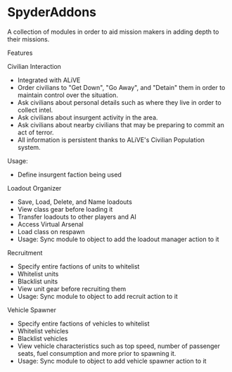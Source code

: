# SpyderAddons
A collection of modules in order to aid mission makers in adding depth to their missions.

Features

Civilian Interaction
  - Integrated with ALiVE
  - Order civilians to "Get Down", "Go Away", and "Detain" them in order to maintain control over the situation.
  - Ask civilians about personal details such as where they live in order to collect intel.
  - Ask civilians about insurgent activity in the area.
  - Ask civilians about nearby civilians that may be preparing to commit an act of terror.
  - All information is persistent thanks to ALiVE's Civilian Population system.

  Usage:
  - Define insurgent faction being used

Loadout Organizer
  - Save, Load, Delete, and Name loadouts
  - View class gear before loading it
  - Transfer loadouts to other players and AI
  - Access Virtual Arsenal
  - Load class on respawn
  - Usage: Sync module to object to add the loadout manager action to it

Recruitment
  - Specify entire factions of units to whitelist
  - Whitelist units
  - Blacklist units
  - View unit gear before recruiting them
  - Usage: Sync module to object to add recruit action to it

Vehicle Spawner
 - Specify entire factions of vehicles to whitelist
 - Whitelist vehicles
 - Blacklist vehicles
 - View vehicle characteristics such as top speed, number of passenger seats, fuel consumption and more prior to spawning it.
  - Usage: Sync module to object to add vehicle spawner action to it

